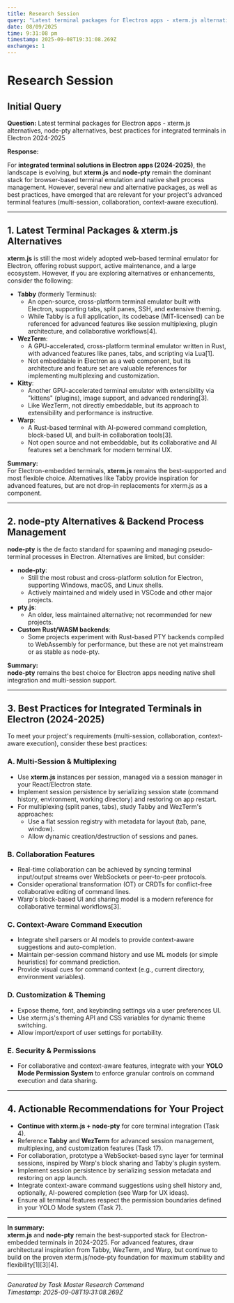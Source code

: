 ```yaml
---
title: Research Session
query: "Latest terminal packages for Electron apps - xterm.js alternatives, node-pty alternatives, best practices for integrated terminals in Electron 2024-2025"
date: 08/09/2025
time: 9:31:08 pm
timestamp: 2025-09-08T19:31:08.269Z
exchanges: 1
---
```


# Research Session

## Initial Query

**Question:** Latest terminal packages for Electron apps - xterm.js alternatives, node-pty alternatives, best practices for integrated terminals in Electron 2024-2025

**Response:**

For **integrated terminal solutions in Electron apps (2024-2025)**, the landscape is evolving, but **xterm.js** and **node-pty** remain the dominant stack for browser-based terminal emulation and native shell process management. However, several new and alternative packages, as well as best practices, have emerged that are relevant for your project's advanced terminal features (multi-session, collaboration, context-aware execution).

---

## 1. **Latest Terminal Packages & xterm.js Alternatives**

**xterm.js** is still the most widely adopted web-based terminal emulator for Electron, offering robust support, active maintenance, and a large ecosystem. However, if you are exploring alternatives or enhancements, consider the following:

- **Tabby** (formerly Terminus):  
  - An open-source, cross-platform terminal emulator built with Electron, supporting tabs, split panes, SSH, and extensive theming.
  - While Tabby is a full application, its codebase (MIT-licensed) can be referenced for advanced features like session multiplexing, plugin architecture, and collaborative workflows[4].
- **WezTerm**:  
  - A GPU-accelerated, cross-platform terminal emulator written in Rust, with advanced features like panes, tabs, and scripting via Lua[1].
  - Not embeddable in Electron as a web component, but its architecture and feature set are valuable references for implementing multiplexing and customization.
- **Kitty**:  
  - Another GPU-accelerated terminal emulator with extensibility via "kittens" (plugins), image support, and advanced rendering[3].
  - Like WezTerm, not directly embeddable, but its approach to extensibility and performance is instructive.
- **Warp**:  
  - A Rust-based terminal with AI-powered command completion, block-based UI, and built-in collaboration tools[3].
  - Not open source and not embeddable, but its collaborative and AI features set a benchmark for modern terminal UX.

**Summary:**  
For Electron-embedded terminals, **xterm.js** remains the best-supported and most flexible choice. Alternatives like Tabby provide inspiration for advanced features, but are not drop-in replacements for xterm.js as a component.

---

## 2. **node-pty Alternatives & Backend Process Management**

**node-pty** is the de facto standard for spawning and managing pseudo-terminal processes in Electron. Alternatives are limited, but consider:

- **node-pty**:  
  - Still the most robust and cross-platform solution for Electron, supporting Windows, macOS, and Linux shells.
  - Actively maintained and widely used in VSCode and other major projects.
- **pty.js**:  
  - An older, less maintained alternative; not recommended for new projects.
- **Custom Rust/WASM backends**:  
  - Some projects experiment with Rust-based PTY backends compiled to WebAssembly for performance, but these are not yet mainstream or as stable as node-pty.

**Summary:**  
**node-pty** remains the best choice for Electron apps needing native shell integration and multi-session support.

---

## 3. **Best Practices for Integrated Terminals in Electron (2024-2025)**

To meet your project's requirements (multi-session, collaboration, context-aware execution), consider these best practices:

### **A. Multi-Session & Multiplexing**
- Use **xterm.js** instances per session, managed via a session manager in your React/Electron state.
- Implement session persistence by serializing session state (command history, environment, working directory) and restoring on app restart.
- For multiplexing (split panes, tabs), study Tabby and WezTerm's approaches:  
  - Use a flat session registry with metadata for layout (tab, pane, window).
  - Allow dynamic creation/destruction of sessions and panes.

### **B. Collaboration Features**
- Real-time collaboration can be achieved by syncing terminal input/output streams over WebSockets or peer-to-peer protocols.
- Consider operational transformation (OT) or CRDTs for conflict-free collaborative editing of command lines.
- Warp's block-based UI and sharing model is a modern reference for collaborative terminal workflows[3].

### **C. Context-Aware Command Execution**
- Integrate shell parsers or AI models to provide context-aware suggestions and auto-completion.
- Maintain per-session command history and use ML models (or simple heuristics) for command prediction.
- Provide visual cues for command context (e.g., current directory, environment variables).

### **D. Customization & Theming**
- Expose theme, font, and keybinding settings via a user preferences UI.
- Use xterm.js's theming API and CSS variables for dynamic theme switching.
- Allow import/export of user settings for portability.

### **E. Security & Permissions**
- For collaborative and context-aware features, integrate with your **YOLO Mode Permission System** to enforce granular controls on command execution and data sharing.

---

## 4. **Actionable Recommendations for Your Project**

- **Continue with xterm.js + node-pty** for core terminal integration (Task 4).
- Reference **Tabby** and **WezTerm** for advanced session management, multiplexing, and customization features (Task 17).
- For collaboration, prototype a WebSocket-based sync layer for terminal sessions, inspired by Warp's block sharing and Tabby's plugin system.
- Implement session persistence by serializing session metadata and restoring on app launch.
- Integrate context-aware command suggestions using shell history and, optionally, AI-powered completion (see Warp for UX ideas).
- Ensure all terminal features respect the permission boundaries defined in your YOLO Mode system (Task 7).

---

**In summary:**  
**xterm.js** and **node-pty** remain the best-supported stack for Electron-embedded terminals in 2024-2025. For advanced features, draw architectural inspiration from Tabby, WezTerm, and Warp, but continue to build on the proven xterm.js/node-pty foundation for maximum stability and flexibility[1][3][4].


---

*Generated by Task Master Research Command*  
*Timestamp: 2025-09-08T19:31:08.269Z*
